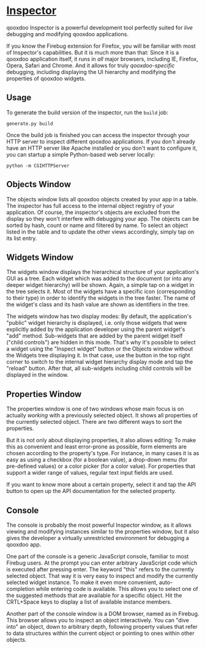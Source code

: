 # <a href="http://qooxdoo.github.io/Inspector/?inspect=http://10.21.8.78/workspace/Inspector/source/?inspect=http%3A%2F%2Fqooxdoo.github.io%2FFeatureConfigEditor%2F%3Fria">Inspector</a>

qooxdoo Inspector is a powerful development tool perfectly suited for *live* debugging and modifying qooxdoo applications.

If you know the Firebug extension for Firefox, you will be familiar with most of Inspector's capabilities. But it is much more than that: Since it is a qooxdoo application itself, it runs in *all* major browsers, including IE, Firefox, Opera, Safari and Chrome. And it allows for truly *qooxdoo-specific* debugging, including displaying the UI hierarchy and modifying the properties of qooxdoo widgets.

Usage
-----

To generate the build version of the inspector, run the ``build`` job:

    generate.py build

Once the build job is finished you can access the inspector through your HTTP server to inspect different qooxdoo applications. If you don't already have an HTTP server like Apache installed or you don't want to configure it, you can startup a simple Python-based web server locally:

    python -m CGIHTTPServer

Objects Window
--------------

The objects window lists all qooxdoo objects created by your app in a table. The inspector has full access to the internal object registry of your application. Of course, the inspector's objects are excluded from the display so they won't interfere with debugging your app. The objects can be sorted by hash, count or name and filtered by name. To select an object listed in the table and to update the other views accordingly, simply tap on its list entry.

Widgets Window
--------------

The widgets window displays the hierarchical structure of your application's GUI as a tree. Each widget which was added to the document (or into any deeper widget hierarchy) will be shown. Again, a simple tap on a widget in the tree selects it. Most of the widgets have a specific icon (corresponding to their type) in order to identify the widgets in the tree faster. The name of the widget's class and its hash value are shown as identifiers in the tree.

The widgets window has two display modes: By default, the application's "public" widget hierarchy is displayed, i.e. only those widgets that were explicitly added by the application developer using the parent widget's "add" method. Sub-widgets that are added by the parent widget itself ("child controls") are hidden in this mode. That's why it's possible to select a widget using the "Inspect widget" button or the Objects window without the Widgets tree displaying it. In that case, use the button in the top right corner to switch to the internal widget hierarchy display mode and tap the "reload" button. After that, all sub-widgets including child controls will be displayed in the window.

Properties Window
-----------------

The properties window is one of two windows whose main focus is on actually *working* with a previously selected object. It shows all properties of the currently selected object. There are two different ways to sort the properties.

But it is not only about displaying properties, it also allows editing: To make this as convenient and least error-prone as possible, form elements are chosen according to the property's type. For instance, in many cases it is as easy as using a checkbox (for a boolean value), a drop-down menu (for pre-defined values) or a color picker (for a color value). For properties that support a wider range of values, regular text input fields are used.

If you want to know more about a certain property, select it and tap the API button to open up the API documentation for the selected property.

Console
-------

The console is probably the most powerful Inspector window, as it allows viewing and modifying instances similar to the properties window, but it also gives the developer a virtually unrestricted environment for debugging a qooxdoo app.

One part of the console is a generic JavaScript console, familiar to most Firebug users. At the prompt you can enter arbitrary JavaScript code which is executed after pressing enter. The keyword "this" refers to the currently selected object. That way it is very easy to inspect and modify the currently selected widget instance.
To make it even more convenient, auto-completion while entering code is available. This allows you to select one of the suggested methods that are available for a specific object. Hit the CRTL+Space keys to display a list of available instance members.

Another part of the console window is a DOM browser, named as in Firebug. This browser allows you to inspect an object interactively. You can "dive into" an object, down to arbitrary depth, following property values that refer to data structures within the current object or pointing to ones within other objects.
